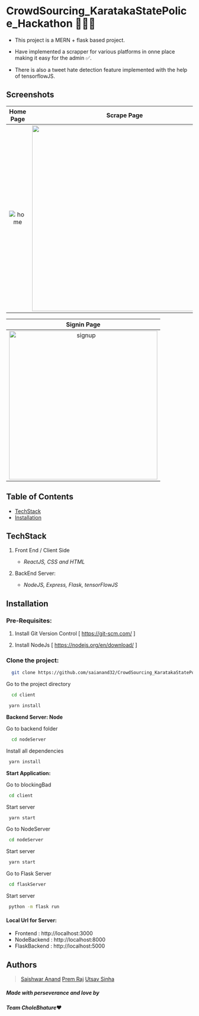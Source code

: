 #  CrowdSourcing_KaratakaStatePolice_Hackathon 📱🧰📱

* This project is a MERN + flask based project.

* Have implemented a scrapper for various platforms in onne place making it easy for the admin ✅.

* There is also a tweet hate detection feature implemented with the help of tensorflowJS.


## Screenshots 


|      Home Page        |   Scrape Page   |
| :--------------------: | :---------------------: |
| <img src="https://i.ibb.co/vJ2tFfZ/Screenshot-2023-02-28-185721.png" alt="home" border="0" > | <img src="https://i.ibb.co/L19sznk/Screenshot-2023-02-28-190157.png" border="0" width=500> |

|     Signin Page       
| :--------------------: | 
| <img src="https://i.ibb.co/5kT3Yyc/Screenshot-2023-02-28-185519.png" alt="signup" border="0" width=400> | 


## Table of Contents
  - [TechStack](#techstack)
  - [Installation](#installation)


## TechStack

1. Front End / Client Side
    - *ReactJS, CSS and HTML*

2. BackEnd Server:
   - *NodeJS, Express, Flask, tensorFlowJS*
    
    
## Installation


### Pre-Requisites:
1. Install Git Version Control
[ https://git-scm.com/ ]

2. Install NodeJs
[ https://nodejs.org/en/download/ ]




### Clone the project:

```bash
  git clone https://github.com/saianand32/CrowdSourcing_KaratakaStatePolice_Hackathon.git

```

Go to the project directory

```bash
  cd client

```

```bash
 yarn install
```

**Backend Server: Node**

Go to backend folder

```bash
  cd nodeServer
```

Install all dependencies

```bash
 yarn install
```


**Start Application:**

Go to blockingBad

```bash
 cd client
```

Start server

```bash
 yarn start
```

Go to NodeServer

```bash
 cd nodeServer
```

Start server

```bash
 yarn start
```

Go to Flask Server

```bash
 cd flaskServer
```

Start server

```bash
 python -m flask run
```

#### Local Url for Server:

- Frontend : http://localhost:3000 
- NodeBackend : http://localhost:8000 
- FlaskBackend : http://localhost:5000 



## Authors
  > [Saishwar Anand](https://github.com/saianand32)
  > [Prem Raj](https://github.com/rajprem4214)
  > [Utsav Sinha](https://github.com/saianand32)
 
##### Made with perseverance and love by 
####  *Team CholeBhature*❤️
